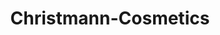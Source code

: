 ---
title: "Christmann-Cosmetics"
url: /garmisch-partenkirchen/christmann-cosmetics/
shop: Kosmetik
---